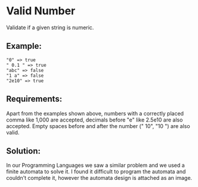 # Valid Number
Validate if a given string is numeric.

## Example:
```
"0" => true
" 0.1 " => true
"abc" => false
"1 a" => false
"2e10" => true
```

## Requirements:
Apart from the examples shown above, numbers with a correctly placed comma like 1,000 are accepted, decimals before "e"
 like 2.5e10 are also accepted. Empty spaces before and after the number ("  10", "10  ") are also valid.

## Solution:
In our Programming Languages we saw a similar problem and we used a finite
automata to solve it. I found it difficult to program the automata and couldn't
complete it, however the automata design is attached as an image.
